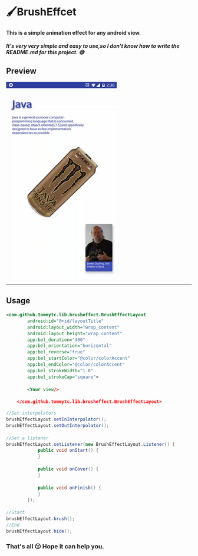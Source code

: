 # 🖌️BrushEffcet

#### This is a simple animation effect for any android view.

##### It's very very simple and easy to use,so I don't know how to write the README.md for this project. 😅


## Preview
![Preview](/preview/preview.gif)

------
## Usage
```xml
<com.github.tommytc.lib.brusheffect.BrushEffectLayout
        android:id="@+id/layoutTitle"
        android:layout_width="wrap_content"
        android:layout_height="wrap_content"
        app:bel_duration="400"
        app:bel_orientation="horizontal"
        app:bel_reverse="true"
        app:bel_startColor="@color/colorAccent"
        app:bel_endColor="@color/colorAccent"
        app:bel_strokeWidth="1.0"
        app:bel_strokeCap="square">

        <Your view/>

    </com.github.tommytc.lib.brusheffect.BrushEffectLayout>
```
```java
//Set interpolators
brushEffectLayout.setInInterpolator();
brushEffectLayout.setOutInterpolator();

//Set a listener
brushEffectLayout.setListener(new BrushEffectLayout.Listener() {
            public void onStart() {
            }

            public void onCover() {
            }

            public void onFinish() {
            }
        });

//Start
brushEffectLayout.brush();
//End
brushEffectLayout.hide();

```
### That's all 😗 Hope it can help you.

